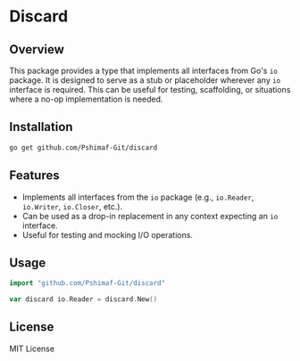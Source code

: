 # Discard

## Overview

This package provides a type that implements all interfaces from Go's `io` package. It is designed to serve as a stub or placeholder wherever any `io` interface is required. This can be useful for testing, scaffolding, or situations where a no-op implementation is needed.

## Installation

```sh
go get github.com/Pshimaf-Git/discard
```

## Features

- Implements all interfaces from the `io` package (e.g., `io.Reader`, `io.Writer`, `io.Closer`, etc.).
- Can be used as a drop-in replacement in any context expecting an `io` interface.
- Useful for testing and mocking I/O operations.

## Usage

```go
import "github.com/Pshimaf-Git/discard"

var discard io.Reader = discard.New()
```

## License

MIT License
